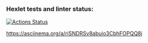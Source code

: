 ### Hexlet tests and linter status:

[![Actions Status](https://github.com/Konstantin-Bavin/frontend-project-lvl1/workflows/hexlet-check/badge.svg)](https://github.com/Konstantin-Bavin/frontend-project-lvl1/actions)

https://asciinema.org/a/riSNDRSv8abuio3CbhFOPQQ8j
